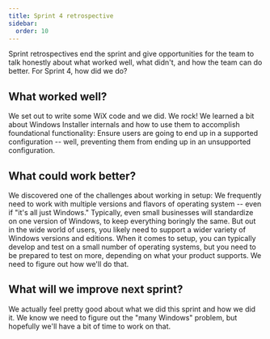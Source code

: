 ```yaml
---
title: Sprint 4 retrospective
sidebar:
  order: 10
---
```


Sprint retrospectives end the sprint and give opportunities for the team to talk honestly about what worked well, what didn't, and how the team can do better. For Sprint 4, how did we do?


## What worked well?

We set out to write some WiX code and we did. We rock! We learned a bit about Windows Installer internals and how to use them to accomplish foundational functionality: Ensure users are going to end up in a supported configuration -- well, preventing them from ending up in an unsupported configuration.


## What could work better?

We discovered one of the challenges about working in setup: We frequently need to work with multiple versions and flavors of operating system -- even if "it's all just Windows." Typically, even small businesses will standardize on one version of Windows, to keep everything boringly the same. But out in the wide world of users, you likely need to support a wider variety of Windows versions and editions. When it comes to setup, you can typically develop and test on a small number of operating systems, but you need to be prepared to test on more, depending on what your product supports. We need to figure out how we'll do that.


## What will we improve next sprint?

We actually feel pretty good about what we did this sprint and how we did it. We know we need to figure out the "many Windows" problem, but hopefully we'll have a bit of time to work on that.
